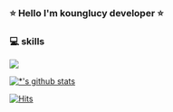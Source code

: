 ### ⭐ Hello I'm kounglucy developer ⭐

### 💻︎ skills 
<img src="https://img.shields.io/badge/Python-3776AB?style=for-the-badge&logo=Python&logoColor=white">




[![*'s github stats](https://github-readme-stats.vercel.app/api?username=kounglucy)](https://github.com/kounglucy)

[![Hits](https://hits.seeyoufarm.com/api/count/incr/badge.svg?url=https%3A%2F%2Fgithub.com%2Fkounglucy&count_bg=%233D73C8&title_bg=%23555555&icon=&icon_color=%23E7E7E7&title=hits&edge_flat=false)](https://hits.seeyoufarm.com)

